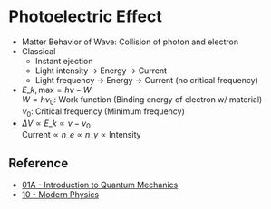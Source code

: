 # Photoelectric Effect

* Matter Behavior of Wave: Collision of photon and electron
* Classical
  * Instant ejection
  * Light intensity → Energy → Current
  * Light frequency → Energy → Current (no critical frequency)
* $E\_{k,\text{max}}=h\nu-W$  
  $W=h\nu_0$: Work function (Binding energy of electron w/ material)  
  $\nu_0$: Critical frequency (Minimum frequency)
* $\Delta V \propto E\_{k}\propto\nu-\nu_0$  
  $\text{Current} \propto n\_{e}\propto n\_{\gamma} \propto \text{Intensity}$

## Reference

* [01A - Introduction to Quantum Mechanics](../../../../00%20-%20Summary/SCCH105%20-%20General%20Chemistry/01A%20-%20Introduction%20to%20Quantum%20Mechanics.md)
* [10 - Modern Physics](../../../../00%20-%20Summary/SCPY142%20-%20Physics%20for%20Medical%20Students/10%20-%20Modern%20Physics.md)
